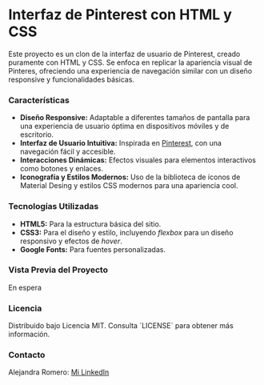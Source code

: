 # Interfaz de Pinterest con HTML y CSS
Este proyecto es un clon de la interfaz de usuario de Pinterest, creado puramente con HTML y CSS. Se enfoca en replicar la apariencia visual de Pinteres, ofreciendo una experiencia de navegación similar con un diseño responsive y funcionalidades básicas.
### Características
+ **Diseño Responsive:** Adaptable a diferentes tamaños de pantalla para una experiencia de usuario óptima en dispositivos móviles y de escritorio.
+ **Interfaz de Usuario Intuitiva:** Inspirada en [Pinterest](https://www.pinterest.com), con una navegación fácil y accesible.
+ **Interacciones Dinámicas:** Efectos visuales para elementos interactivos como botones y enlaces.
+ **Iconografía y Estilos Modernos:** Uso de la biblioteca de íconos de Material Desing y estilos CSS modernos para una apariencia cool.
### Tecnologías Utilizadas
+ **HTML5:** Para la estructura básica del sitio.
+ **CSS3:** Para el diseño y estilo, incluyendo _flexbox_ para un diseño responsivo y efectos de _hover_.
+ **Google Fonts:** Para fuentes personalizadas.
### Vista Previa del Proyecto
En espera
### Licencia
Distribuido bajo Licencia MIT. Consulta ´LICENSE´ para obtener más información.
### Contacto
Alejandra Romero: [Mi LinkedIn](https://www.linkedin.com/feed/)
